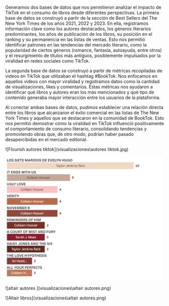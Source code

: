 Generamos dos bases de datos que nos permitieron analizar el impacto de TikTok en el consumo de libros desde diferentes perspectivas. La primera base de datos se construyó a partir de la sección de Best Sellers del The New York Times de los años 2021, 2022 y 2023. En ella, registramos información clave como los autores destacados, los géneros literarios predominantes, los años de publicación de los libros, su posición en el ranking y su permanencia en las listas de ventas. Esto nos permitió identificar patrones en las tendencias del mercado literario, como la popularidad de ciertos géneros (romance, fantasía, autoayuda, entre otros) y el resurgimiento de títulos más antiguos, posiblemente impulsados por la viralidad en redes sociales como TikTok.

La segunda base de datos se construyó a partir de métricas recopiladas de videos en TikTok que utilizaban el hashtag #BookTok. Nos enfocamos en aquellos videos con mayor viralidad y registramos datos como la cantidad de visualizaciones, likes y comentarios. Estas métricas nos ayudaron a identificar qué libros y autores eran los más mencionados y qué tipo de contenido generaba mayor interacción entre los usuarios de la plataforma.

Al conectar ambas bases de datos, pudimos establecer una relación directa entre los libros que alcanzaron el éxito comercial en las listas de The New York Times y aquellos que se destacaron en la comunidad de BookTok. Esto nos permitió demostrar cómo la viralidad en TikTok influenció positivamente el comportamiento de consumo literario, consolidando tendencias y promoviendo obras que, de otro modo, podrían haber pasado desapercibidas en el mercado editorial.

![Flourish autores tiktok](visualizaciones\autores tiktok.jpg)

![Flourish Libros tiktok](libtos%20fl.png)

![altair autores ](visualizaciones\altair autores.png)

![Altair libros](visualizaciones\altair autores.png)



